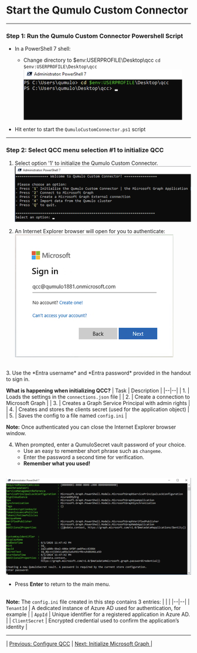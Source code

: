 # Start the Qumulo Custom Connector

---
### Step 1: Run the Qumulo Custom Connector Powershell Script

- In a PowerShell 7 shell:
     - Change directory to $env:USERPROFILE\Desktop\qcc 
  `cd $env:USERPROFILE\Desktop\qcc`  <br>
![enter image description here](https://github.com/Qumulo/QumuloCustomConnector/blob/main/workshop/images/qcc-powershell-cd-qcc-dir.png?raw=true)
  
- Hit enter to start the `QumuloCustomConnector.ps1` script

---
### Step 2: Select QCC menu selection #1 to initialize QCC

1. Select option '1' to initialize the Qumulo Custom Connector. <br>
![enter image description here](https://github.com/Qumulo/QumuloCustomConnector/blob/main/workshop/images/qcc-menu.png?raw=true)

2. An Internet Explorer browser will open for you to authenticate: <br>
![enter image description here](https://github.com/Qumulo/QumuloCustomConnector/blob/main/workshop/images/qcc-step1-microsoft-signin.png?raw=true)
<br>
3. Use the *Entra username* and *Entra password* provided in the handout to sign in.

**What is happening when initializing QCC?**
|  Task |  Description |
|--|--|
| 1. | Loads the settings in the `connections.json` file  |
| 2. | Create a connection to Microsoft Graph |
| 3. | Creates a Graph Service Principal with admin rights  |
| 4. | Creates and stores the clients secret (used for the application object)  |
| 5. | Saves the config to a file named `config.ini`  |

**Note:** Once authenticated you can close the Internet Explorer browser window. 

4. When prompted, enter a QumuloSecret vault password of your choice.
    - Use an easy to remember short phrase such as `changeme`. 
    - Enter the password a second time for verification.
    - **Remember what you used!** <br><br>
    
![enter image description here](https://github.com/Qumulo/QumuloCustomConnector/blob/main/workshop/images/qcc-step1-output.png?raw=true)
<br>
 - Press **Enter** to return to the main menu.  <br><br>

**Note:** The `config.ini` file created in this step contains 3 entries: 
|  |  |
|--|--|
| `TenantId`  | A dedicated instance of Azure AD used for authentication, for example |
| `AppId` | Unique identifier for a registered application in Azure AD. | 
| `ClientSecret` | Encrypted credential used to confirm the application’s identity |


---
| [Previous: Configure QCC](qcc-workshop-config-conn.md) | [Next: Initialize Microsoft Graph ](qcc-workshop-initmsgraph.md) |
